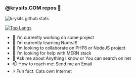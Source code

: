 ### @krysits.COM repos  👋

![krysits github stats](https://github-readme-stats.vercel.app/api?username=krysits&count_private=true&show_icons=true&theme=radical)  

[![Top Langs](https://github-readme-stats.vercel.app/api/top-langs/?username=krysits&theme=radical&langs_count=6&layout=compact)](https://github.com/anuraghazra/github-readme-stats)

- 🔭 I’m currently working on some project
- 🌱 I’m currently learning NodeJS
- 👯 I’m looking to collaborate on PHP8 or NodeJS project
- 🤔 I’m looking for help with MERN stack
- 💬 Ask me about Anything I know or You can search on net
- 📫 How to reach me: Send me an Email
- ⚡ Fun fact: Cats own Internet
